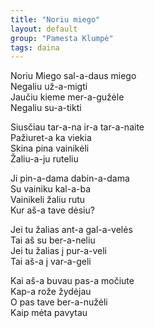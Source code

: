 ```yaml
---
title: "Noriu miego"
layout: default
group: "Pamesta Klumpė"
tags: daina
---
```


Noriu Miego sal-a-daus miego  
Negaliu už-a-migti  
Jaučiu kieme mer-a-gužėle  
Negaliu su-a-tikti  

Siusčiau tar-a-na ir-a tar-a-naite  
Pažiuret-a ka viekia  
Skina pina vainikėli  
Žaliu-a-ju ruteliu  

Ji pin-a-dama dabin-a-dama  
Su vainiku kal-a-ba  
Vainikeli žaliu rutu  
Kur aš-a tave dėsiu?

Jei tu žalias ant-a gal-a-velės  
Tai aš su ber-a-neliu  
Jei tu žalias į pur-a-veli  
Tai aš-a į var-a-geli  

Kai aš-a buvau pas-a močiute  
Kap-a rože žydėjau  
O pas tave ber-a-nužėli  
Kaip mėta pavytau
